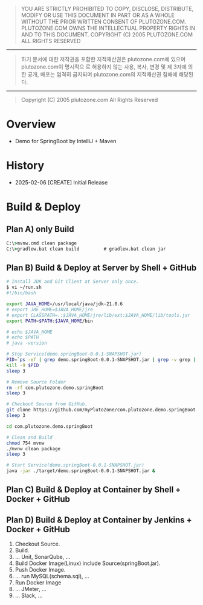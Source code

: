 > YOU ARE STRICTLY PROHIBITED TO COPY, DISCLOSE, DISTRIBUTE, MODIFY OR USE THIS
DOCUMENT IN PART OR AS A WHOLE WITHOUT THE PRIOR WRITTEN CONSENT OF
PLUTOZONE.COM.
PLUTOZONE.COM OWNS THE INTELLECTUAL PROPERTY RIGHTS IN AND TO THIS DOCUMENT.
COPYRIGHT (C) 2005 PLUTOZONE.COM ALL RIGHTS RESERVED
***
> 하기 문서에 대한 저작권을 포함한 지적재산권은 plutozone.com에 있으며 plutozone.com이 명시적으
로 허용하지 않는 사용, 복사, 변경 및 제 3자에 의한 공개, 배포는 엄격히 금지되며
plutozone.com의 지적재산권 침해에 해당된다.
***
> Copyright (C) 2005 plutozone.com All Rights Reserved


# Overview
- Demo for SpringBoot by IntelliJ + Maven


# History
- 2025-02-06 [CREATE] Initial Release


# Build & Deploy
## Plan A) only Build
```cmd
C:\>mvnw.cmd clean package
C:\>gradlew.bat clean build         # gradlew.bat clean jar
```


## Plan B) Build & Deploy at Server by Shell + GitHub
```bash
# Install JDK and Git Client at Server only once.
$ vi ~/run.sh
#!/bin/bash

export JAVA_HOME=/usr/local/java/jdk-21.0.6
# export JRE_HOME=$JAVA_HOME/jre
# export CLASSPATH=.:$JAVA_HOME/jre/lib/ext:$JAVA_HOME/lib/tools.jar
export PATH=$PATH:$JAVA_HOME/bin

# echo $JAVA_HOME
# echo $PATH
# java -version

# Stop Service(demo.springBoot-0.0.1-SNAPSHOT.jar)
PID=`ps -ef | grep demo.springBoot-0.0.1-SNAPSHOT.jar | grep -v grep | awk '{print $2}'`
kill -9 $PID
sleep 3

# Remove Source Folder
rm -rf com.plutozone.demo.springBoot
sleep 3

# Checkout Source from GitHub.
git clone https://github.com/myPlutoZone/com.plutozone.demo.springBoot.git
sleep 3

cd com.plutozone.demo.springBoot

# Clean and Build
chmod 754 mvnw
./mvnw clean package
sleep 3

# Start Service(demo.springBoot-0.0.1-SNAPSHOT.jar)
java -jar ./target/demo.springBoot-0.0.1-SNAPSHOT.jar &
```


## Plan C) Build & Deploy at Container by Shell + Docker + GitHub


## Plan D) Build & Deploy at Container by Jenkins + Docker + GitHub
1. Checkout Source.
2. Build.
3. ... Unit, SonarQube, ...
4. Build Docker Image(Linux) include Source(springBoot.jar).
5. Push Docker Image.
6. ... run MySQL(schema.sql), ...
7. Run Docker Image
8. ... JMeter, ...
9. ... Slack, ...